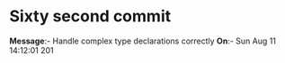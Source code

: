 # Sixty second commit

**Message**:- Handle complex type declarations correctly
**On**:- Sun Aug 11 14:12:01 201


